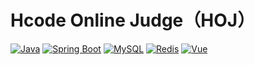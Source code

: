 # Hcode Online Judge（HOJ）

[![Java](https://img.shields.io/badge/Java-11-informational)](http://openjdk.java.net/)
[![Spring Boot](https://img.shields.io/badge/Spring%20Boot-2.7.12.RELEASE-success)](https://spring.io/projects/spring-boot)
[![MySQL](https://img.shields.io/badge/MySQL-8.2.0-blue)](https://www.mysql.com/)
[![Redis](https://img.shields.io/badge/Redis-7.2-red)](https://redis.io/)
[![Vue](https://img.shields.io/badge/Vue-2.6.11-success)](https://cn.vuejs.org/)

[//]: # ([![SpringCloud Alibaba]&#40;https://img.shields.io/badge/Spring%20Cloud%20Alibaba-2.2.1.RELEASE-success&#41;]&#40;https://spring.io/projects/spring-cloud-alibaba&#41;)
[//]: # ([![Nacos]&#40;https://img.shields.io/badge/Nacos-1.4.2-%23267DF7&#41;]&#40;https://github.com/alibaba/nacos&#41;)
[//]: # ([![Github Star]&#40;https://img.shields.io/github/stars/HimitZH/HOJ?style=social&#41;]&#40;https://github.com/HimitZH/HOJ&#41;)
[//]: # ([![Gitee Star]&#40;https://gitee.com/himitzh0730/hoj/badge/star.svg&#41;]&#40;https://gitee.com/himitzh0730/hoj&#41;)